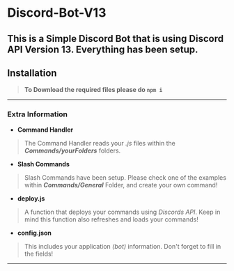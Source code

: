 # Discord-Bot-V13
This is a Simple Discord Bot that is using Discord API Version 13. Everything has been setup.
-----------------------------------------
## Installation

> **To Download the required files please do ```npm i```**

-----------------------------------------
### Extra Information
* **Command Handler** 
> The Command Handler reads your *.js* files within the ***Commands/yourFolders*** folders.

* **Slash Commands**
> Slash Commands have been setup. Please check one of the examples within ***Commands/General*** Folder, and create your own command!

* **deploy.js**
> A function that deploys your commands using *Discords API*. Keep in mind this function also refreshes and loads your commands!

* **config.json**
> This includes your application *(bot)* information. Don't forget to fill in the fields!
-----------------------------------------
